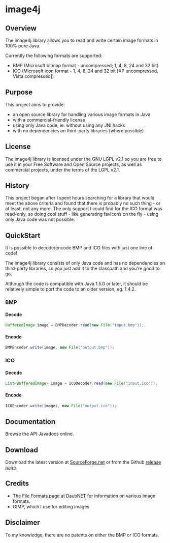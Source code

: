 # image4j

## Overview

The image4j library allows you to read and write certain image formats in 100% pure Java.

Currently the following formats are supported:

* BMP (Microsoft bitmap format - uncompressed; 1, 4, 8, 24 and 32 bit)
* ICO (Microsoft icon format - 1, 4, 8, 24 and 32 bit [XP uncompressed, Vista compressed])

## Purpose

This project aims to provide:

* an open source library for handling various image formats in Java
* with a commercial-friendly license
* using only Java code, ie. without using any JNI hacks
* with no dependencies on third-party libraries (where possible)

## License

The image4j library is licensed under the GNU LGPL v2.1 so you are free to use it in your Free Software and Open Source projects, as well as commercial projects, under the terms of the LGPL v2.1.

## History

This project began after I spent hours searching for a library that would meet the above criteria and found that there is probably no such thing - or at least, not any more. The only support I could find for the ICO format was read-only, so doing cool stuff - like generating favicons on the fly - using only Java code was not possible.

## QuickStart

It is possible to decode/encode BMP and ICO files with just one line of code!

The image4j library consists of only Java code and has no dependencies on third-party libraries, so you just add it to the classpath and you're good to go.

Although the code is compatible with Java 1.5.0 or later, it should be relatively simple to port the code to an older version, eg. 1.4.2.

### BMP

#### Decode


```java
BufferedImage image = BMPDecoder.read(new File("input.bmp"));
```

#### Encode

```java
BMPEncoder.write(image, new File("output.bmp"));
```

### ICO

#### Decode

```java
List<BufferedImage> image = ICODecoder.read(new File("input.ico"));
```

#### Encode

```java
ICOEncoder.write(images, new File("output.ico"));
```

## Documentation

Browse the API Javadocs online.

## Download

Download the latest version at [SourceForge.net](https://sourceforge.net/projects/image4j/) or from the Github [release page](https://github.com/imcdonagh/image4j/releases).

## Credits

* The [File Formats page at DaubNET](https://www.daubnet.com/en/file-formats) for information on various image formats.
* GIMP, which I use for editing images

## Disclaimer

To my knowledge, there are no patents on either the BMP or ICO formats.
